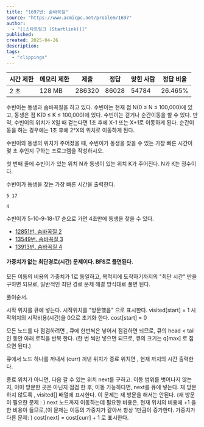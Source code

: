 ```yaml
---
title: "1697번: 숨바꼭질"
source: "https://www.acmicpc.net/problem/1697"
author:
  - "[[스타트링크 (Startlink)]]"
published:
created: 2025-04-26
description:
tags:
  - "clippings"
---
```

| 시간 제한 | 메모리 제한 | 제출 | 정답 | 맞힌 사람 | 정답 비율 |
| --- | --- | --- | --- | --- | --- |
| 2 초 | 128 MB | 286320 | 86028 | 54784 | 26.465% |

수빈이는 동생과 숨바꼭질을 하고 있다. 수빈이는 현재 점 N(0 ≤ N ≤ 100,000)에 있고, 동생은 점 K(0 ≤ K ≤ 100,000)에 있다. 수빈이는 걷거나 순간이동을 할 수 있다. 만약, 수빈이의 위치가 X일 때 걷는다면 1초 후에 X-1 또는 X+1로 이동하게 된다. 순간이동을 하는 경우에는 1초 후에 2\*X의 위치로 이동하게 된다.

수빈이와 동생의 위치가 주어졌을 때, 수빈이가 동생을 찾을 수 있는 가장 빠른 시간이 몇 초 후인지 구하는 프로그램을 작성하시오.

첫 번째 줄에 수빈이가 있는 위치 N과 동생이 있는 위치 K가 주어진다. N과 K는 정수이다.

수빈이가 동생을 찾는 가장 빠른 시간을 출력한다.

```
5 17
```

```
4
```

수빈이가 5-10-9-18-17 순으로 가면 4초만에 동생을 찾을 수 있다.

- [12851번. 숨바꼭질 2](https://www.acmicpc.net/problem/12851)
- [13549번. 숨바꼭질 3](https://www.acmicpc.net/problem/13549)
- [13913번. 숨바꼭질 4](https://www.acmicpc.net/problem/13913)


#### 가중치가 없는 최단경로(시간) 문제이다. BFS로 풀면된다.

모든 이동의 비용의 가중치가 1로 동일하고,
목적지에 도착하기까지의 "최단 시간" 만을 구하면 되므로,
일반적인 최단 경로 문제 해결 방식대로 풀면 된다.

풀이순서.

시작 위치를 큐에 넣는다. 
시작위치를 "방문했음" 으로 표시한다. visited[start] = 1
시작위치의 시작비용(시간)을 0으로 초기화 한다. cost[start] = 0

모든 노드를 다 점검하려면 , 큐에 한번씩은 넣어서 점검하면 되므로,
큐의 head < tail 인 동안 아래 로직을 반복 한다.
(한 번 씩만 넣으면 되므로, 큐의 크기는 q[max] 로 잡으면 된다.)

큐에서 노드 하나를 꺼내서 (curr)
꺼낸 위치가 종료 위치면 , 현재 까지의 시간 출력한다.

종료 위치가 아니면, 다음 갈 수 있는 위치 next를 구하고.
이동 범위를 벗어나지 않는지, 이미 방문한 곳은 아닌지 점검 한 후,
이동 가능하다면,
	next를 큐에 넣는다.
	재 방문하지 않도록 , visited[] 배열에 표시한다. 이 문제는 재 방문을 해서는 안된다.  (재 방문이 필요한 문제 : )
	 next 노드까지 이동하는데 필요한 비용은, 현재 위치의 비용에 +1 을 한 비용이 들므로,(이 문제는 이동의 가중치가 같아서 항상 1만큼이 증가한다. 가중치가 다른 문제: )
	cost[next] = cost[curr] + 1 로 표시한다.


